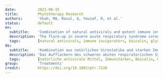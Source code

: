 ```yaml
---
date:          2021-08-15
title:         Phytotherapy Research
authors:       'Shah, MA, Rasul, A, Yousaf, R, et al.'
status:        default
en:
  subtitle:    'Combination of natural antivirals and potent immune invigorators: A natural remedy to combat COVID-19'
  description: 'The flare-up in severe acute respiratory syndrome coronavirus 2 (SARS-CoV-2) that emerged in December 2019 in Wuhan, China, and spread expeditiously worldwide has become a health challenge globally. The rapid transmission, absence of anti-SARS-CoV-2 drugs, and inexistence of vaccine are further exacerbating the situation. Several drugs, including chloroquine, remdesivir, and favipiravir, are presently undergoing clinical investigation to further scrutinize their effectiveness and validity in the management of COVID-19. Natural products (NPs) in general, and plants constituents specifically, are unique sources for various effective and novel drugs. Immunostimulants, including vitamins, iron, zinc, chrysin, caffeic acid, and gallic acid, act as potent weapons against COVID-19 by reinvigorating the defensive mechanisms of the immune system. Immunity boosters prevent COVID-19 by stimulating the proliferation of T-cells, B-cells, and neutrophils, neutralizing the free radicals, inhibiting the immunosuppressive agents, and promoting cytokine production. Presently, antiviral therapy includes several lead compounds, such as baicalin, glycyrrhizin, theaflavin, and herbacetin, all of which seem to act against SARS-CoV-2 via particular targets, such as blocking virus entry, attachment to host cell receptor, inhibiting viral replication, and assembly and release.'
  tags:        [natural antivirals, immune invigorators, baicalin, glycyrrhizin, theaflavin, herbacetin]
de:
  subtitle:    'Kombination aus natürlichen Virostatika und starken Immunstärkungsmitteln: Ein natürliches Mittel zur Bekämpfung von COVID-19'
  description: 'Das Aufflackern des schweren akuten respiratorischen Syndroms Coronavirus 2 (SARS-CoV-2), das im Dezember 2019 in Wuhan, China, auftrat und sich rasch weltweit ausbreitete, ist zu einer globalen gesundheitlichen Herausforderung geworden. Die rasche Übertragung, das Fehlen von Medikamenten gegen SARS-CoV-2 und das Fehlen eines Impfstoffs verschärfen die Situation weiter. Mehrere Medikamente, darunter Chloroquin, Remdesivir und Favipiravir, werden derzeit klinisch untersucht, um ihre Wirksamkeit und Gültigkeit bei der Behandlung von COVID-19 weiter zu prüfen. Naturprodukte (NP) im Allgemeinen und Pflanzenbestandteile im Besonderen sind einzigartige Quellen für verschiedene wirksame und neuartige Arzneimittel. Immunstimulanzien, darunter Vitamine, Eisen, Zink, Chrysin, Kaffeesäure und Gallussäure, wirken als wirksame Waffen gegen COVID-19, indem sie die Abwehrmechanismen des Immunsystems verstärken. Immunitätsverstärker beugen COVID-19 vor, indem sie die Vermehrung von T-Zellen, B-Zellen und Neutrophilen stimulieren, freie Radikale neutralisieren, immunsuppressive Substanzen hemmen und die Zytokinproduktion fördern. Derzeit umfasst die antivirale Therapie mehrere Leitverbindungen wie Baicalin, Glycyrrhizin, Theaflavin und Herbacetin, die alle über bestimmte Ziele gegen SARS-CoV-2 zu wirken scheinen, z. B. durch die Blockierung des Viruseintritts, die Anheftung an den Rezeptor der Wirtszelle, die Hemmung der Virusreplikation sowie der Assemblierung und Freisetzung.' 
  tags:        [natürliche antivirale Mittel, Immunstärker, Baicalin, Glycyrrhizin, Theaflavin, Herbacetin]
group:         'Treatments'
credit:        https://doi.org/10.1002/ptr.7228
---
```

